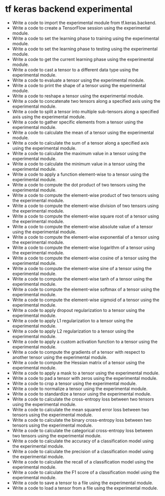 # tf keras backend experimental

- Write a code to import the experimental module from tf.keras.backend.
- Write a code to create a TensorFlow session using the experimental module.
- Write a code to set the learning phase to training using the experimental module.
- Write a code to set the learning phase to testing using the experimental module.
- Write a code to get the current learning phase using the experimental module.
- Write a code to cast a tensor to a different data type using the experimental module.
- Write a code to evaluate a tensor using the experimental module.
- Write a code to print the shape of a tensor using the experimental module.
- Write a code to reshape a tensor using the experimental module.
- Write a code to concatenate two tensors along a specified axis using the experimental module.
- Write a code to split a tensor into multiple sub-tensors along a specified axis using the experimental module.
- Write a code to gather specific elements from a tensor using the experimental module.
- Write a code to calculate the mean of a tensor using the experimental module.
- Write a code to calculate the sum of a tensor along a specified axis using the experimental module.
- Write a code to calculate the maximum value in a tensor using the experimental module.
- Write a code to calculate the minimum value in a tensor using the experimental module.
- Write a code to apply a function element-wise to a tensor using the experimental module.
- Write a code to compute the dot product of two tensors using the experimental module.
- Write a code to compute the element-wise product of two tensors using the experimental module.
- Write a code to compute the element-wise division of two tensors using the experimental module.
- Write a code to compute the element-wise square root of a tensor using the experimental module.
- Write a code to compute the element-wise absolute value of a tensor using the experimental module.
- Write a code to compute the element-wise exponential of a tensor using the experimental module.
- Write a code to compute the element-wise logarithm of a tensor using the experimental module.
- Write a code to compute the element-wise cosine of a tensor using the experimental module.
- Write a code to compute the element-wise sine of a tensor using the experimental module.
- Write a code to compute the element-wise tanh of a tensor using the experimental module.
- Write a code to compute the element-wise softmax of a tensor using the experimental module.
- Write a code to compute the element-wise sigmoid of a tensor using the experimental module.
- Write a code to apply dropout regularization to a tensor using the experimental module.
- Write a code to apply L1 regularization to a tensor using the experimental module.
- Write a code to apply L2 regularization to a tensor using the experimental module.
- Write a code to apply a custom activation function to a tensor using the experimental module.
- Write a code to compute the gradients of a tensor with respect to another tensor using the experimental module.
- Write a code to compute the Hessian matrix of a tensor using the experimental module.
- Write a code to apply a mask to a tensor using the experimental module.
- Write a code to pad a tensor with zeros using the experimental module.
- Write a code to crop a tensor using the experimental module.
- Write a code to normalize a tensor using the experimental module.
- Write a code to standardize a tensor using the experimental module.
- Write a code to calculate the cross-entropy loss between two tensors using the experimental module.
- Write a code to calculate the mean squared error loss between two tensors using the experimental module.
- Write a code to calculate the binary cross-entropy loss between two tensors using the experimental module.
- Write a code to calculate the categorical cross-entropy loss between two tensors using the experimental module.
- Write a code to calculate the accuracy of a classification model using the experimental module.
- Write a code to calculate the precision of a classification model using the experimental module.
- Write a code to calculate the recall of a classification model using the experimental module.
- Write a code to calculate the F1 score of a classification model using the experimental module.
- Write a code to save a tensor to a file using the experimental module.
- Write a code to load a tensor from a file using the experimental module.